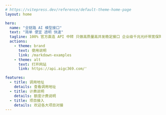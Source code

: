 ```yaml
---
# https://vitepress.dev/reference/default-theme-home-page
layout: home

hero:
  name: "全链路 AI 模型接口"
  text: "简单 便宜 透明 快速"
  tagline: 100% 官方直连 API 中转 只做高质量高并发稳定接口 企业级千兆光纤带宽保障
  actions:
    - theme: brand
      text: 使用说明
      link: /markdown-examples
    - theme: alt
      text: 打开网站
      link: https://api.aigc369.com/'

features:
  - title: 调用地址
    details: 查看调用地址
  - title: 计费说明
    details: 额度计费说明
  - title: 项目接入
    details: 欢迎各大项目对接
---
```


